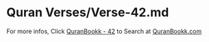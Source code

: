 # Quran Verses/Verse-42.md 

For more infos, Click [QuranBookk - 42](https://www.quranbookk.com/quran/search?q=42) to Search at [QuranBookk.com](http://quranbookk.com/)